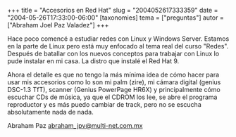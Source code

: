 +++
title = "Accesorios en Red Hat"
slug = "2004052617333359"
date = "2004-05-26T17:33:00-06:00"
[taxonomies]
tema = ["preguntas"]
autor = ["Abraham Joel Paz Valadez"]
+++

Hace poco comencé a estudiar redes con Linux y Windows Server. Estamos
en la parte de Linux pero está muy enfocado al tema real del curso
&quot;Redes&quot;. Después de batallar con los nuevos conceptos para
trabajar con Linux lo pude instalar en mi casa. La distro que instalé el
Red Hat 9.

<!-- more -->
Ahora el detalle es que no tengo la más mínima idea de cómo hacer para
usar mis accesorios como lo son mi palm (zire), mi cámara digital
(genius DSC-1.3 TfT), scanner (Genius PowerPage HR6X) y principalmente
cómo escuchar CDs de música, ya que el CDROM los lee, se abre el
programa reproductor y es más puedo cambiar de track, pero no se escucha
absolutamente nada de nada.

Abraham Paz abraham_jpv@multi-net.com.mx
